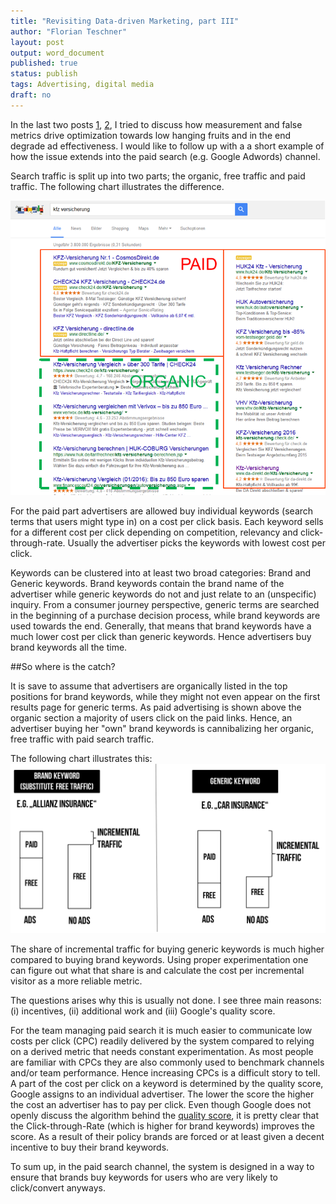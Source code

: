 ```yaml
---
title: "Revisiting Data-driven Marketing, part III"
author: "Florian Teschner"
layout: post
output: word_document
published: true
status: publish
tags: Advertising, digital media
draft: no
---
```

 
 
 
In the last two posts [1](http://flovv.github.io/Targeting/), [2](http://flovv.github.io/Targeting/), I tried to discuss how measurement and false metrics drive optimization towards low hanging fruits and in the end degrade ad effectiveness. I would like to follow up with a a short example of how the issue extends into the paid search (e.g. Google Adwords) channel.



Search traffic is split up into two parts; the organic, free traffic and paid traffic. The following chart illustrates the difference.
 
![Paid and orangic search traffic](/figures/targeting3_1.png)
 
For the paid part advertisers are allowed buy individual keywords (search terms that users might type in) on a cost per click basis. Each keyword sells for a different cost per click depending on competition, relevancy and click-through-rate. Usually the advertiser picks the keywords with lowest cost per click.
 
 
Keywords can be clustered into at least two broad categories: Brand and Generic keywords. Brand keywords contain the brand name of the advertiser while generic keywords do not and just relate to an (unspecific) inquiry. From a consumer journey perspective, generic terms are searched in the beginning of a purchase decision process, while brand keywords are used towards the end. Generally, that means that brand keywords have a much lower cost per click than generic keywords. Hence advertisers buy brand keywords all the time.
 
##So where is the catch?
 
It is save to assume that advertisers are organically listed in the top positions for brand keywords, while they might not even appear on the first results page for generic terms. As paid advertising is shown above the organic section a majority of users click on the paid links. Hence, an advertiser buying her "own" brand keywords is cannibalizing her organic, free traffic with paid search traffic.
 
The following chart illustrates this:
![Example of brand and generic keyword buying](/figures/targeting3.png)
 
The share of incremental traffic for buying generic keywords is much higher compared to buying brand keywords. Using proper experimentation one can figure out what that share is and calculate the cost per incremental visitor as a more reliable metric.
 
The questions arises why this is usually not done. I see three main reasons: (i) incentives, (ii) additional work and (iii) Google's quality score.
 
For the team managing paid search it is much easier to communicate low costs per click (CPC) readily delivered by the system compared to relying on a derived metric that needs constant experimentation. As most people are familiar with CPCs they are also commonly used to benchmark channels and/or team performance. Hence increasing CPCs is a difficult story to tell. 
A part of the cost per click on a keyword is determined by the quality score, Google assigns to an individual advertiser. The lower the score the higher the cost an advertiser has to pay per click.
Even though Google does not openly discuss the algorithm behind the [quality score](https://support.google.com/adwords/answer/2454010?hl=en), it is pretty clear that the Click-through-Rate (which is higher for brand keywords) improves the score. As a result of their policy brands are forced or at least given a decent incentive to buy their brand keywords.
 
 
To sum up, in the paid search channel, the system is designed in a way to ensure that brands buy keywords for users who are very likely to click/convert anyways. 
